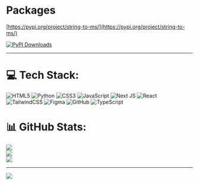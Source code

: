 # Packages
[https://pypi.org/project/string-to-ms/](https://pypi.org/project/string-to-ms/)

[![PyPI Downloads](https://static.pepy.tech/badge/string-to-ms)](https://pepy.tech/projects/string-to-ms)

---
# 💻 Tech Stack:
![HTML5](https://img.shields.io/badge/html5-%23E34F26.svg?style=for-the-badge&logo=html5&logoColor=white) ![Python](https://img.shields.io/badge/python-3670A0?style=for-the-badge&logo=python&logoColor=ffdd54) ![CSS3](https://img.shields.io/badge/css3-%231572B6.svg?style=for-the-badge&logo=css3&logoColor=white) ![JavaScript](https://img.shields.io/badge/javascript-%23323330.svg?style=for-the-badge&logo=javascript&logoColor=%23F7DF1E) ![Next JS](https://img.shields.io/badge/Next-black?style=for-the-badge&logo=next.js&logoColor=white) ![React](https://img.shields.io/badge/react-%2320232a.svg?style=for-the-badge&logo=react&logoColor=%2361DAFB) ![TailwindCSS](https://img.shields.io/badge/tailwindcss-%2338B2AC.svg?style=for-the-badge&logo=tailwind-css&logoColor=white) ![Figma](https://img.shields.io/badge/figma-%23F24E1E.svg?style=for-the-badge&logo=figma&logoColor=white) ![GitHub](https://img.shields.io/badge/github-%23121011.svg?style=for-the-badge&logo=github&logoColor=white) ![TypeScript](https://img.shields.io/badge/typescript-%23007ACC.svg?style=for-the-badge&logo=typescript&logoColor=white)
# 📊 GitHub Stats:
![](https://github-readme-stats.vercel.app/api?username=chickenman34234&theme=dark&hide_border=false&include_all_commits=false&count_private=true)<br/>
![](https://nirzak-streak-stats.vercel.app/?user=chickenman34234&theme=dark&hide_border=false)<br/>
![](https://github-readme-stats.vercel.app/api/top-langs/?username=chickenman34234&theme=dark&hide_border=false&include_all_commits=false&count_private=true&layout=compact)

---
[![](https://visitcount.itsvg.in/api?id=chickenman34234&icon=0&color=0)](https://visitcount.itsvg.in)

<!-- Proudly created with GPRM ( https://gprm.itsvg.in ) -->
